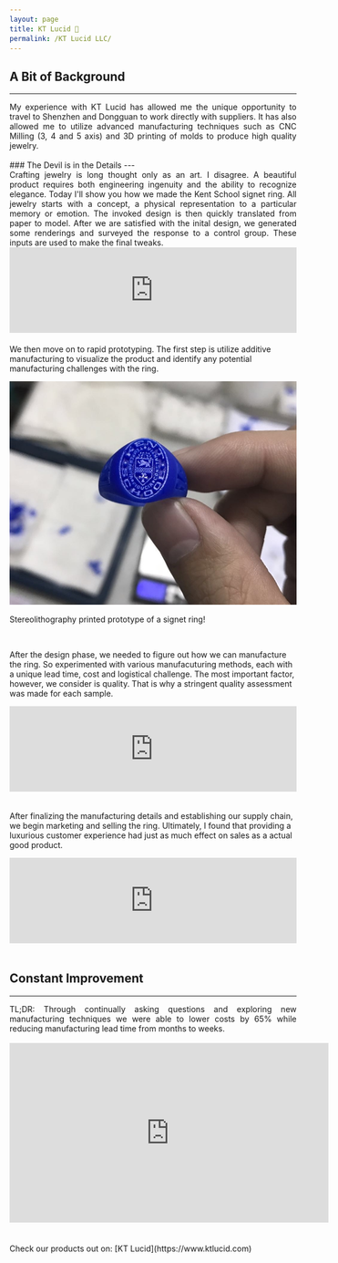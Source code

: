 ```yaml
---
layout: page
title: KT Lucid 💍
permalink: /KT Lucid LLC/
---
```

## A Bit of Background
---

<script>
function resizeIframe(obj) {
  obj.style.height = obj.contentWindow.document.body.scrollHeight + 'px';
}
</script>

<div align="justify"> My experience with KT Lucid has allowed me the unique opportunity to travel to Shenzhen and
  Dongguan to work directly with suppliers. It has also allowed me to utilize advanced manufacturing techniques such as CNC Milling (3, 4 and 5 axis) and
  3D printing of molds to produce high quality jewelry.</div>

<br />
### The Devil is in the Details
---
<div align="justify"> Crafting jewelry is long thought only as an art. I disagree. A beautiful product
requires both engineering ingenuity and the ability to recognize elegance. Today I'll show you how
we made the Kent School signet ring. All jewelry starts with a concept, a physical representation to a particular memory or emotion.
The invoked design is then quickly translated from paper to model. After we are satisfied with the inital design, we generated some renderings and surveyed the response to a control group. These inputs
are used to make the final tweaks.<br />
</div>
<div>
<iframe src="https://masteranson.github.io/jekyll-slideshow/slides/my-pics7.html" width="100%" onload="resizeIframe(this)" scrolling="no" frameborder="0" ></iframe>
</div>
<br />
We then move on to rapid prototyping. The first step is utilize additive manufacturing to visualize the product and identify
any potential manufacturing challenges with the ring.
<br />

<p align="center">
  <img width="auto" height="auto" src="/assets/photo5.JPG">
    <figcaption>Stereolithography printed prototype of a signet ring!</figcaption>
</p>

<br />

After the design phase, we needed to figure out how we can manufacture the ring. So experimented with various manufacuturing methods, each with a unique lead time, cost and logistical challenge. The most important
 factor, however, we consider is quality. That is why a stringent quality assessment was made for each sample.
<div>
<iframe src="https://masteranson.github.io/jekyll-slideshow/slides/my-pics3.html" width="100%"  onload="resizeIframe(this)" scrolling="no" frameborder="0"></iframe>
</div>
<br />

After finalizing the manufacturing details and establishing our supply chain, we begin marketing and selling the ring. Ultimately, I found that providing a luxurious customer experience had just as much effect on sales
 as a actual good product.
 <div>
<iframe src="https://masteranson.github.io/jekyll-slideshow/slides/my-pics8.html" width="100%" onload="resizeIframe(this)" scrolling="no" frameborder="0"></iframe>
</div>

<br />

## Constant Improvement
---
<div align="justify"> TL;DR: Through continually asking questions and exploring new manufacturing techniques
  we were able to lower costs by 65% while reducing manufacturing lead time from months to weeks. </div>

<br />
<center><iframe width="560" height="315" src="https://www.youtube.com/embed/blsFVIm3GC4" frameborder="0" allow="accelerometer; autoplay; encrypted-media; gyroscope; picture-in-picture" allowfullscreen></iframe></center>
<br />

<br />
Check our products out on: [KT Lucid](https://www.ktlucid.com)
